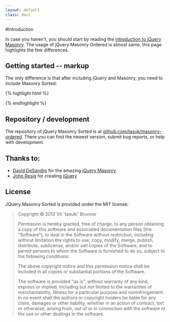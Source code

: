 ```yaml
---
layout: default
class: docs
---
```


#Introduction

In case you haven't, you should start by reading the [introduction to jQuery Masonry](http://masonry.desandro.com/docs/intro.html). The usage of jQuery Masonry Ordered is almost same, this page highlights the few differences.

## Getting started -- markup

The only difference is that after including jQuery and Masonry, you need to include Masonry Sorted:

{% highlight html %}
<script src="//ajax.googleapis.com/ajax/libs/jquery/1.6.1/jquery.min.js"></script>
<script src="/path/to/jquery.masonry.min.js"></script>
<script src="/path/to/jquery.masonry.ordered.js"></script>
{% endhighlight %}

## Repository / development

The repository of jQuery Masonry Sorted is at [github.com/tasuk/masonry-ordered](http://github.com/tasuk/masonry-ordered). There you can find the newest version, submit bug reports, or help with development.

## Thanks to:
- [David DeSandro](http://desandro.com/) for the amazing [jQuery Masonry](http://masonry.desandro.com/)
- [John Resig](http://ejohn.org/) for creating [jQuery](http://jquery.com/)

## License
JQuery Masonry Sorted is provided under the MIT license:

> Copyright &copy; 2012 Vit 'tasuki' Brunner
>
> Permission is hereby granted, free of charge, to any person obtaining a copy of this software and associated documentation files (the "Software"), to deal in the Software without restriction, including without limitation the rights to use, copy, modify, merge, publish, distribute, sublicense, and/or sell copies of the Software, and to permit persons to whom the Software is furnished to do so, subject to the following conditions:
>
> The above copyright notice and this permission notice shall be included in all copies or substantial portions of the Software.
>
> The software is provided "as is", without warranty of any kind, express or implied, including but not limited to the warranties of merchantability, fitness for a particular purpose and noninfringement. In no event shall the authors or copyright holders be liable for any claim, damages or other liability, whether in an action of contract, tort or otherwise, arising from, out of or in connection with the software or the use or other dealings in the software.
